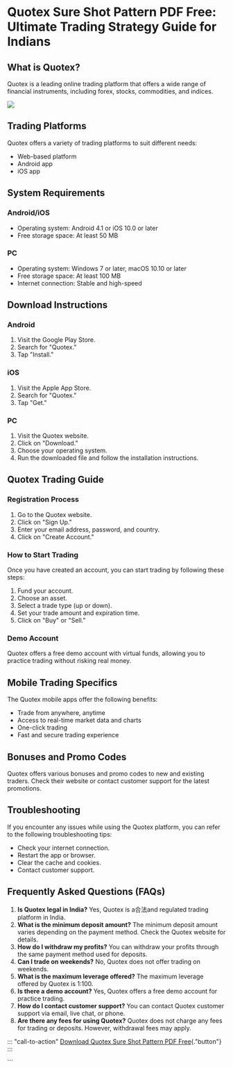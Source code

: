 # Quotex Sure Shot Pattern PDF Free: Ultimate Trading Strategy Guide for Indians

## What is Quotex?

Quotex is a leading online trading platform that offers a wide range of
financial instruments, including forex, stocks, commodities, and
indices.

[![](https://static.quotex.io/files/4_en/300_250.jpg)](https://traff.sbs/brokerqxlid)

## Trading Platforms

Quotex offers a variety of trading platforms to suit different needs:

-   Web-based platform
-   Android app
-   iOS app

## System Requirements

### Android/iOS

-   Operating system: Android 4.1 or iOS 10.0 or later
-   Free storage space: At least 50 MB

### PC

-   Operating system: Windows 7 or later, macOS 10.10 or later
-   Free storage space: At least 100 MB
-   Internet connection: Stable and high-speed

## Download Instructions

### Android

1.  Visit the Google Play Store.
2.  Search for "Quotex."
3.  Tap "Install."

### iOS

1.  Visit the Apple App Store.
2.  Search for "Quotex."
3.  Tap "Get."

### PC

1.  Visit the Quotex website.
2.  Click on "Download."
3.  Choose your operating system.
4.  Run the downloaded file and follow the installation instructions.

## Quotex Trading Guide

### Registration Process

1.  Go to the Quotex website.
2.  Click on "Sign Up."
3.  Enter your email address, password, and country.
4.  Click on "Create Account."

### How to Start Trading

Once you have created an account, you can start trading by following
these steps:

1.  Fund your account.
2.  Choose an asset.
3.  Select a trade type (up or down).
4.  Set your trade amount and expiration time.
5.  Click on "Buy" or "Sell."

### Demo Account

Quotex offers a free demo account with virtual funds, allowing you to
practice trading without risking real money.

## Mobile Trading Specifics

The Quotex mobile apps offer the following benefits:

-   Trade from anywhere, anytime
-   Access to real-time market data and charts
-   One-click trading
-   Fast and secure trading experience

## Bonuses and Promo Codes

Quotex offers various bonuses and promo codes to new and existing
traders. Check their website or contact customer support for the latest
promotions.

## Troubleshooting

If you encounter any issues while using the Quotex platform, you can
refer to the following troubleshooting tips:

-   Check your internet connection.
-   Restart the app or browser.
-   Clear the cache and cookies.
-   Contact customer support.

## Frequently Asked Questions (FAQs)

1.  **Is Quotex legal in India?** Yes, Quotex is a合法and regulated
    trading platform in India.
2.  **What is the minimum deposit amount?** The minimum deposit amount
    varies depending on the payment method. Check the Quotex website for
    details.
3.  **How do I withdraw my profits?** You can withdraw your profits
    through the same payment method used for deposits.
4.  **Can I trade on weekends?** No, Quotex does not offer trading on
    weekends.
5.  **What is the maximum leverage offered?** The maximum leverage
    offered by Quotex is 1:100.
6.  **Is there a demo account?** Yes, Quotex offers a free demo account
    for practice trading.
7.  **How do I contact customer support?** You can contact Quotex
    customer support via email, live chat, or phone.
8.  **Are there any fees for using Quotex?** Quotex does not charge any
    fees for trading or deposits. However, withdrawal fees may apply.

::: \"call-to-action\"
[Download Quotex Sure Shot Pattern PDF
Free](\%22https://traff.sbs/brokerqxsignup\%22){."button"}
:::

\`\`\`

